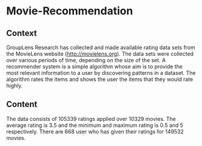 # Movie-Recommendation

## Context
GroupLens Research has collected and made available rating data sets from the MovieLens website (http://movielens.org). The data sets were collected over various periods of time, depending on the size of the set.
A recommender system is a simple algorithm whose aim is to provide the most relevant information to a user by discovering patterns in a dataset. The algorithm rates the items and shows the user the items that they would rate highly.

## Content
The data consists of 105339 ratings applied over 10329 movies. The average rating is 3.5 and the minimum and maximum rating is 0.5 and 5 respectively. There are 668 user who has given their ratings for 149532 movies.
